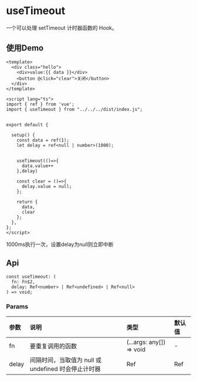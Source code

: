 # useTimeout

一个可以处理 setTimeout 计时器函数的 Hook。


## 使用Demo

```vue
<template>
  <div class="hello">
    <div>value:{{ data }}</div>
    <button @click="clear">关闭</button>
  </div>
</template>

<script lang="ts">
import { ref } from 'vue';
import { useTimeout } from "../../../dist/index.js";


export default {
  
  setup() {
    const data = ref(1);
    let delay = ref<null | number>(1000);


    useTimeout(()=>{
      data.value++
    },delay)

    const clear = ()=>{ 
      delay.value = null;
    };

    return {
      data,
      clear
    };
  },
};
</script>

```

1000ms执行一次，设置delay为null则立即中断


## Api
```
const useTimeout: (
  fn: Fn$2,
  delay: Ref<number> | Ref<undefined> | Ref<null>
) => void;
```
### Params

| 参数 | 说明 | 类型 | 默认值 |
| :----| :---- | :---- | :---- |
| fn	 | 要重复调用的函数	 | (...args: any[]) => void | - |
| delay	 | 间隔时间，当取值为 null 或 undefined 时会停止计时器	 | Ref<number> | Ref<undefined> | Ref<null> | - |